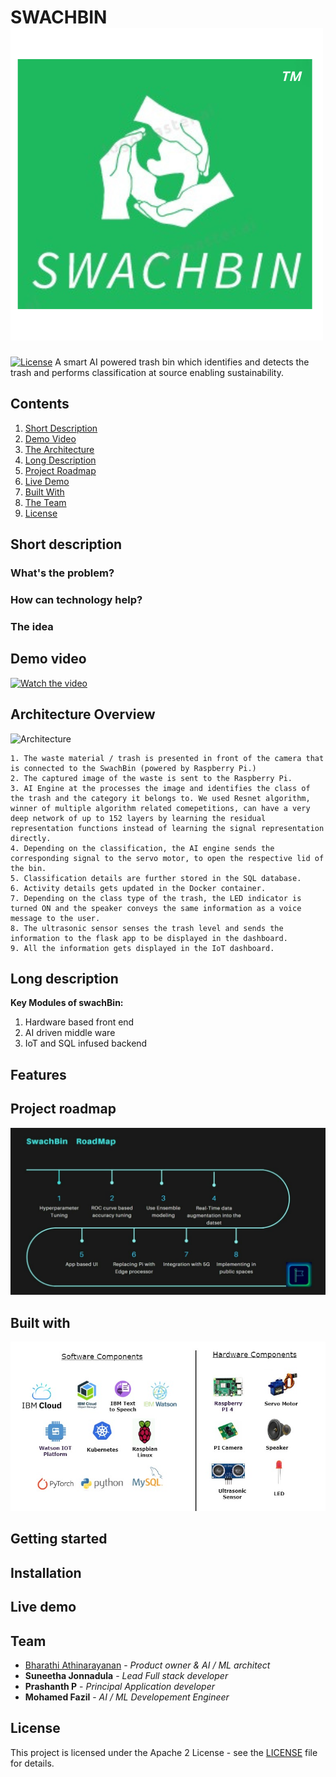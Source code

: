 # SWACHBIN ![Logo](./images/swachBinLogo.png)
[![License](https://img.shields.io/badge/License-Apache2-blue.svg)](https://www.apache.org/licenses/LICENSE-2.0)
A smart AI powered trash bin which identifies and detects the trash and performs classification at source enabling sustainability.

  ## Contents

1. [Short Description](#short-description)
1. [Demo Video](#demo-video)
1. [The Architecture](#architecture-overview)
1. [Long Description](#long-description)
1. [Project Roadmap](#project-roadmap)
1. [Live Demo](#live-demo)
1. [Built With](#built-with)
1. [The Team](#team)
1. [License](#license)


## Short description 

### What's the problem?


### How can technology help?

### The idea

## Demo video

[![Watch the video](./images/swachbin_Video_preview_image.jpg)](https://www.youtube.com/)

## Architecture Overview

![Architecture](./images/swachbin_architecture.jpg)

    1. The waste material / trash is presented in front of the camera that is connected to the SwachBin (powered by Raspberry Pi.)
    2. The captured image of the waste is sent to the Raspberry Pi.
    3. AI Engine at the processes the image and identifies the class of the trash and the category it belongs to. We used Resnet algorithm, winner of multiple algorithm related comepetitions, can have a very deep network of up to 152 layers by learning the residual representation functions instead of learning the signal representation directly.
    4. Depending on the classification, the AI engine sends the corresponding signal to the servo motor, to open the respective lid of the bin.
    5. Classification details are further stored in the SQL database. 
    6. Activity details gets updated in the Docker container.
    7. Depending on the class type of the trash, the LED indicator is turned ON and the speaker conveys the same information as a voice message to the user.
    8. The ultrasonic sensor senses the trash level and sends the information to the flask app to be displayed in the dashboard.
    9. All the information gets displayed in the IoT dashboard.
## Long description
**Key Modules of swachBin:**
1. Hardware based front end
2. AI driven middle ware
3. IoT and SQL infused backend

## Features

## Project roadmap

![Roadmap](./images/swachBin_Roadmap.jpg)

## Built with
![Techonology](./images/tech_logos.jpg)

## Getting started



## Installation


## Live demo 


## Team
- [Bharathi Athinarayanan](https://github.com/rathisoft) - _Product owner & AI / ML architect_ 
- **Suneetha Jonnadula** - _Lead Full stack developer_
- **Prashanth P** - _Principal Application developer_
- **Mohamed Fazil** - _AI / ML Developement Engineer_

## License
This project is licensed under the Apache 2 License - see the [LICENSE](LICENSE) file for details.

